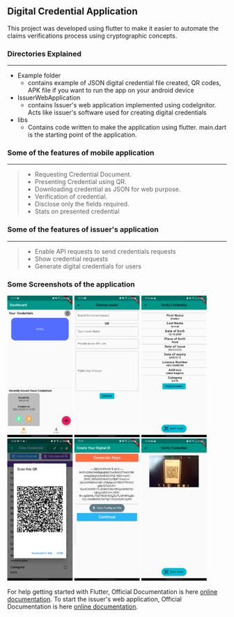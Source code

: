 ## Digital Credential Application

This project was developed using flutter to make it easier to automate the claims verifications process using cryptographic concepts.

### Directories Explained
---
- Example folder
  - contains example of JSON digital credential file created, QR codes, APK file if you want to run the app on your android device
- IssuerWebApplication
  - contains Issuer's web application implemented using codeIgnitor. Acts like issuer's software used for creating digital credentials
- libs
  - Contains code written to make the application using flutter. main.dart is the starting point of the application.

### Some of the features of mobile application 
---
>- Requesting Credential Document.
>- Presenting Credential using QR.
>- Downloading credential as JSON for web purpose.
>- Verification of credential.
>- Disclose only the fields required.
>- Stats on presented credential

### Some of the features of issuer's application
---
>- Enable API requests to send credentials requests 
>- Show credential requests 
>- Generate digital credentials for users

### Some Screenshots of the application
<img src="examples/images/credential_saved.jpg" width="150">
<img src="examples/images/chosing_issuer.jpg" width="150" alt="Credential Documents Saved">
<img src="examples/images/credential_on_screen.jpg" width="150">
<img src="examples/images/presenting_credential.jpg" width="150" alt="Credential Documents Saved">
<img src="examples/images/generating_key.jpg" width="150">
<img src="examples/images/scanning_credential.jpg" width="150" alt="Credential Documents Saved">

<!-- ![Credential Documents Saved ](/examples/images/credential_saved.jpg) -->
 

For help getting started with Flutter, Official Documentation is here [online documentation](https://flutter.dev/docs).
To start the issuer's web application, Official Documentation is here [online documentation](https://codeigniter.com/user_guide/index.html).